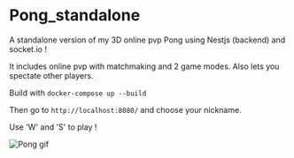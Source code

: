 # Pong_standalone

A standalone version of my 3D online pvp Pong using Nestjs (backend) and socket.io !

It includes online pvp with matchmaking and 2 game modes.
Also lets you spectate other players.

Build with ```docker-compose up --build```

Then go to ```http://localhost:8080/``` and choose your nickname.

Use 'W' and 'S' to play !

![Pong gif](./Pong.gif)
